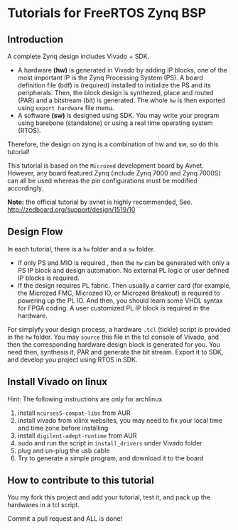 # Tutorials for FreeRTOS Zynq BSP

## Introduction

A complete Zynq design includes Vivado + SDK.

- A hardware **(hw)** is generated in Vivado by adding IP blocks, one of the most important IP is the Zynq Processing System (PS). A board definition file (bdf) is (required) installed to initialize the PS and its peripherals. Then, the block design is synthezed, place and routed (PAR) and a bitstream (bit) is generated. The whole `hw` is then exported using `export hardware` file menu.
- A software **(sw)** is designed using SDK. You may write your program using barebone (standalone) or using a real time operating system (RTOS).

Therefore, the design on zynq is a combination of hw and sw, so do this tutorial!

This tutorial is based on the `Microzed` development board by Avnet. However, any board featured Zynq (include Zynq 7000 and Zynq 7000S) can all be used whereas the pin configurations must be modified accordingly.

**Note:** the official tutorial by avnet is highly recommended, See. http://zedboard.org/support/design/1519/10

## Design Flow

In each tutorial, there is a `hw` folder and a `sw` folder.

- If only PS and MIO is required , then the `hw` can be generated with only a PS IP block and design automation. No external PL logic or user defined IP blocks is required.
- If the design requires PL fabric. Then usually a carrier card (for example, the Microzed FMC, Microzed IO, or Microzed Breakout) is required to powering up the PL IO. And then, you should learn some VHDL syntax for FPGA coding. A user customized PL IP block is required in the hardware.

For simplyfy your design process, a hardware `.tcl` (tickle) script is provided in the `hw` folder. You may `source` this file in the tcl console of Vivado, and then the corresponding hardware design block is generated for you. You need then, synthesis it, PAR and generate the bit stream. Export it to SDK, and develop you project using RTOS in SDK.

## Install Vivado on linux

Hint: The following instructions are only for archlinux

  1. install `ncurses5-compat-libs` from AUR
  2. install vivado from xilinx websites, you may need to fix your local time and time zone before installing
  3. install `digilent-adept-runtime` from AUR
  4. sudo and run the script in `install_drivers` under Vivado folder
  5. plug and un-plug the usb cable
  6. Try to generate a simple program, and download it to the board

## How to contribute to this tutorial

You my fork this project and add your tutorial, test it, and pack up the hardwares in a tcl script.

Commit a pull request and ALL is done!
